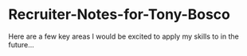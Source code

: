 # Recruiter-Notes-for-Tony-Bosco
Here are a few key areas I would be excited to apply my skills to in the future...
